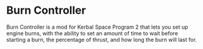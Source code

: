 # Burn Controller
Burn Controller is a mod for Kerbal Space Program 2 that lets you set up engine burns, with the ability to set an amount of time to wait before starting a burn, the percentage of thrust, and how long the burn will last for.
